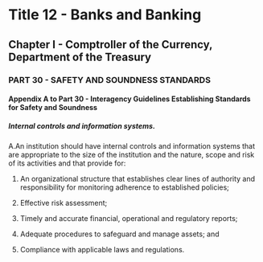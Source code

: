 
# Title 12 - Banks and Banking
## Chapter I - Comptroller of the Currency, Department of the Treasury
### PART 30 - SAFETY AND SOUNDNESS STANDARDS
#### Appendix A to Part 30 - Interagency Guidelines Establishing Standards for Safety and Soundness
##### Internal controls and information systems.

A.An institution should have internal controls and information systems that are appropriate to the size of the institution and the nature, scope and risk of its activities and that provide for:

1. An organizational structure that establishes clear lines of authority and responsibility for monitoring adherence to established policies;

2. Effective risk assessment;

3. Timely and accurate financial, operational and regulatory reports;

4. Adequate procedures to safeguard and manage assets; and

5. Compliance with applicable laws and regulations.
